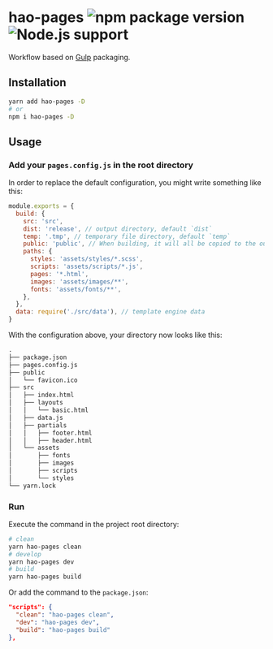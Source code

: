 # hao-pages ![npm package version](https://img.shields.io/npm/v/hao-pages?label=npm%20version) ![Node.js support](https://img.shields.io/node/v/hao-pages)

Workflow based on [Gulp](https://github.com/gulpjs/gulp) packaging.

## Installation

```sh
yarn add hao-pages -D
# or
npm i hao-pages -D
```

## Usage

### Add your `pages.config.js` in the root directory

In order to replace the default configuration, you might write something like this:

```js
module.exports = {
  build: {
    src: 'src',
    dist: 'release', // output directory, default `dist`
    temp: '.tmp', // temporary file directory, default `temp`
    public: 'public', // When building, it will all be copied to the output directory
    paths: {
      styles: 'assets/styles/*.scss',
      scripts: 'assets/scripts/*.js',
      pages: '*.html',
      images: 'assets/images/**',
      fonts: 'assets/fonts/**',
    },
  },
  data: require('./src/data'), // template engine data
}
```

With the configuration above, your directory now looks like this:

```md
.
├── package.json
├── pages.config.js
├── public
│   └── favicon.ico
├── src
│   ├── index.html
│   ├── layouts
│   │   └── basic.html
│   ├── data.js
│   ├── partials
│   │   ├── footer.html
│   │   ├── header.html
│   └── assets
│       ├── fonts
│       ├── images
│       ├── scripts
│       └── styles
└── yarn.lock
```

### Run

Execute the command in the project root directory:

```sh
# clean
yarn hao-pages clean
# develop
yarn hao-pages dev
# build
yarn hao-pages build
```

Or add the command to the `package.json`:

```json
"scripts": {
  "clean": "hao-pages clean",
  "dev": "hao-pages dev",
  "build": "hao-pages build"
},
```
